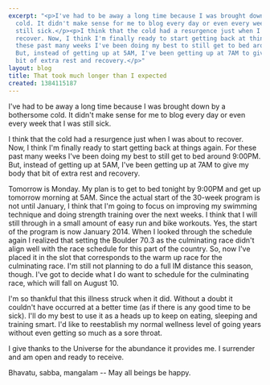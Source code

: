 ```yaml
---
excerpt: "<p>I've had to be away a long time because I was brought down by a bothersome
  cold. It didn't make sense for me to blog every day or even every week that I was
  still sick.</p><p>I think that the cold had a resurgence just when I was about to
  recover. Now, I think I'm finally ready to start getting back at things again. For
  these past many weeks I've been doing my best to still get to bed around 9:00PM.
  But, instead of getting up at 5AM, I've been getting up at 7AM to give my body that
  bit of extra rest and recovery.</p>"
layout: blog
title: That took much longer than I expected
created: 1384115187
---
```

<p>I've had to be away a long time because I was brought down by a bothersome cold. It didn't make sense for me to blog every day or even every week that I was still sick.</p><p>I think that the cold had a resurgence just when I was about to recover. Now, I think I'm finally ready to start getting back at things again. For these past many weeks I've been doing my best to still get to bed around 9:00PM. But, instead of getting up at 5AM, I've been getting up at 7AM to give my body that bit of extra rest and recovery.</p><p>Tomorrow is Monday. My plan is to get to bed tonight by 9:00PM and get up tomorrow morning at 5AM. Since the actual start of the 30-week program is not until January, I think that I'm going to focus on improving my swimming technique and doing strength training over the next weeks. I think that I will still through in a small amount of easy run and bike workouts. Yes, the start of the program is now January 2014. When I looked through the schedule again I realized that setting the Boulder 70.3 as the culminating race didn't align well with the race schedule for this part of the country. So, now I've placed it in the slot that corresponds to the warm up race for the culminating race. I'm still not planning to do a full IM distance this season, though. I've got to decide what I do want to schedule for the culminating race, which will fall on August 10.</p><p>I'm so thankful that this illness struck when it did. Without a doubt it couldn't have occurred at a better time (as if there is any good time to be sick). I'll do my best to use it as a heads up to keep on eating, sleeping and training smart. I'd like to reestablish my normal wellness level of going years without even getting so much as a sore throat.</p><p>I give thanks to the Universe for the abundance it provides me. I surrender and am open and ready to receive.</p><p>Bhavatu, sabba, mangalam -- May all beings be happy.</p>
